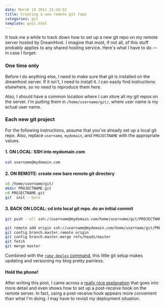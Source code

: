 ```yaml
---
date: March 14 2011 21:24:52
title: Creating a new remote git repo
categories: git
template: post.html
---
```


It took me a while to track down how to set up a new git repo on my remote server hosted by DreamHost. I imagine that most, if not all, of this stuff probably applies to any shared hosting service. Here's what I have to do — in case I forget:

### One time only

Before I do anything else, I need to make sure that git is installed on the dreamhost server. If it isn't, I need to install it. I can easily find instructions elsewhere, so no need to reproduce them here.

Also, I should have a common location where I can store all my git repos on the server. I'm putting them in `/home/username/git/`, where user name is my actual user name.

### Each new git project

For the following instructions, assume that you've already set up a local git repo. Also, replace `username`, `mydomain`, and `PROJECTNAME` with the appropriate values.

<h4>1. ON LOCAL: SSH into mydomain.com</h4>

```bash
ssh username@mydomain.com
```

<h4>2. ON REMOTE: create new bare remote git directory</h4>

```bash
cd /home/username/git/
mkdir PROJECTNAME.git
cd PROJECTNAME.git
git  init --bare
```

<h4>3. BACK ON LOCAL: cd into local git repo. do an initial commit</h4>

```bash
git push --all ssh://username@mydomain.com/home/username/git/PROJECTNAME.git

git remote add origin ssh://username@mydomain.com/home/username/git/PROJECTNAME.git
git config branch.master.remote origin
git config branch.master.merge refs/heads/master
git fetch
git merge master
```

Combined with the [`rake deploy` command][1], this little git setup makes updating and versioning my blog pretty painless.

#### Hold the phone!

After writing this post, I came across a [really nice explanation][2] that goes into more detail and even shows how to set up a post-receive hook on the remote server. In fact, using a post-receive hook appears more convenient than what I'm doing. I may have to revisit my deployment situation.

[1]: /Rakefile/
[2]: http://toroid.org/ams/git-website-howto
